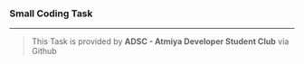 ### Small Coding Task 
---

> This Task is provided by **ADSC - Atmiya Developer Student Club** via Github
